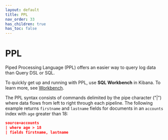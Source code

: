 ```yaml
---
layout: default
title: PPL
nav_order: 33
has_children: true
has_toc: false
---
```


# PPL

Piped Processing Language (PPL) offers an easier way to query log data than Query DSL or SQL.

To quickly get up and running with PPL, use **SQL Workbench** in Kibana. To learn more, see [Workbench](../sql/workbench/).

The PPL syntax consists of commands delimited by the pipe character ("|") where data flows from left to right through each pipeline.
The following example returns `firstname` and `lastname` fields for documents in an `accounts` index with `age` greater than 18:

```json
source=accounts
| where age > 18
| fields firstname, lastname
```
